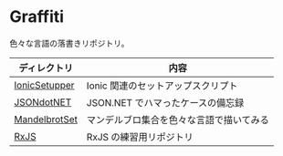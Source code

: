 # Graffiti
色々な言語の落書きリポジトリ。

ディレクトリ | 内容
--- | ---
[IonicSetupper](./IonicSetupper) | Ionic 関連のセットアップスクリプト
[JSONdotNET](./JSONdotNET) | JSON.NET でハマったケースの備忘録
[MandelbrotSet](./MandelbrotSet) | マンデルブロ集合を色々な言語で描いてみる
[RxJS](./RxJS) | RxJS の練習用リポジトリ

